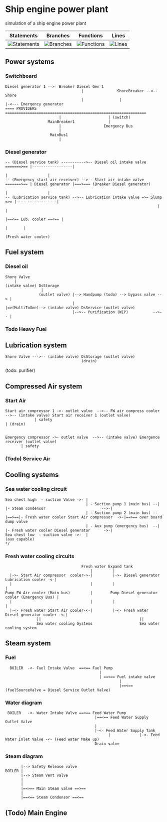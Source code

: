 # Ship engine power plant
simulation of a ship engine power plant


| Statements                  | Branches                | Functions                 | Lines                |
| --------------------------- | ----------------------- | ------------------------- | -------------------- |
| ![Statements](https://img.shields.io/badge/Coverage-100%25-brightgreen.svg) | ![Branches](https://img.shields.io/badge/Coverage-100%25-brightgreen.svg) | ![Functions](https://img.shields.io/badge/Coverage-99.23%25-brightgreen.svg) | ![Lines](https://img.shields.io/badge/Coverage-100%25-brightgreen.svg)    |

## Power systems
### Switchboard
```
Diesel generator 1 -->  Breaker Diesel Gen 1
                                  |               ShoreBreaker --<-- Shore
                                  |                |                          |-<--- Emergency generator
==== PROVIDERS  ===============================================================
                        |                     | (switch)
                   MainBreaker1               |
                        |                   Emergency Bus
                        |
                    MainBus1
                        |
```

### Diesel generator
```
-- (Diesel service tank) ----------->-- Diesel oil intake valve =======>== |------------------| 
                                                                           |                  |
-- (Emergency start air receiver) -->-- Start air intake valve  =======>== | Diesel generator |===>=== (Breaker Diesel generator)
                                                                           |                  |
-- (Lubrication service tank) -->-- Lubrication intake valve =>= Slump =>= |------------------| 
                                                                    |                        |     
                                                                    |==<== Lub. cooler ==<== |
                                                                            |       |
                                                                        (Fresh water cooler)
```


## Fuel system

### Diesel oil
```
Shore Valve 
    |
(intake valve) DsStorage 
                |
               (outlet valve) |--> Handpump (todo) --> bypass valve --> |
                              |                                         |=>(MultiToOne)--> (intake valve) DsService (outlet valve)                                   
                              |-->-- Purification (WIP)           -->-- |
```

### Todo Heavy Fuel


## Lubrication system
```
Shore Valve --->-- (intake valve) DsStorage (outlet valve)
                                  (drain)                            
```
(todo: purifier)


## Compressed Air system

### Start Air
```
Start air compressor 1 ->- outlet valve  -->-- FW air compress cooler -->-- (intake valve) Start air receiver 1 (outlet valve)
             | safety                                                                            | (drain)


Emergency compressor ->- outlet valve  -->-- (intake valve) Emergence receiver (outlet valve)
       | safety   
```

### (Todo) Service Air


## Cooling systems

### Sea water cooling circuit 
```
Sea chest high  - suction Valve ->- |  
                                    | - Suction pump 1 (main bus) --|     |- Steam condensor                         -->-|
                                    | - Suction pump 2 (main bus) --|==>==|- Fresh water cooler Start Air compressor  ->-|==>== over board dump valve
                                    | - Aux pump (emergency bus)  --|     |- Fresh water cooler Diesel generator      ->-|
Sea chest low  - suction valve ->-  |                                             (aux capable)
*/
```

### Fresh water cooling circuits
```
                                  Fresh water Expand tank
                                      |         |
  |->- Start Air compressor  cooler->-|         |->- Diesel generator Lubrication cooler -<-|
  |                                   |         |                                           |
Pump FW Air cooler (Main bus)         |        Pump Diesel generator cooler (Emergency Bus) |
  |                                   |         |                                           |
  |-<- Fresh water Start Air cooler-<-|         |-<- Fresh water Diesel generator cooler -<-|
              ||                                            ||
              Sea water cooling Systems                     Sea water cooling system       

```


## Steam system

### Fuel
```
  BOILER  -<- Fuel Intake Valve  ==<== Fuel Pump   
                                          |
                                          | ==<== Fuel intake valve
                                                   |
                                                   |==<== (fuelSourceValve = Diesel Service Outlet Valve)  
```

### Water diagram
```
 BOILER   -<- Water Intake Valve ==<== Feed Water Pump 
                                        |==<== Feed Water Supply Outlet Valve 
                                        |
                                        |-<- Feed Water Supply Tank 
                                              |             |-<- Feed Water Inlet Valve -<- (Feed water Make up)
                                        Drain valve                             
```

### Steam diagram
```
       |--> Safety Release valve 
BOILER |
       |--> Steam Vent valve
       |
       |
       |==>== Main Steam valve ==>==
       |
       |==<== Steam Condensor ==<==
```

## (Todo) Main Engine

